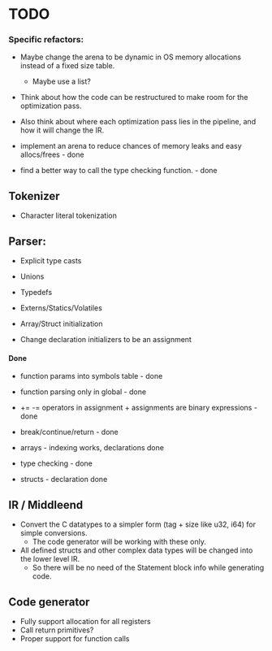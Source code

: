 
# TODO

### Specific refactors:
 - Maybe change the arena to be dynamic in OS memory allocations instead of a fixed size table.
    - Maybe use a list?
 
 - Think about how the code can be restructured to make room for the optimization pass.
 - Also think about where each optimization pass lies in the pipeline, and how it will change the IR.

 
 - implement an arena to reduce chances of memory leaks and easy allocs/frees - done
 - find a better way to call the type checking function. - done



## Tokenizer
 - Character literal tokenization


## Parser:
 - Explicit type casts
 - Unions
 - Typedefs
 - Externs/Statics/Volatiles
 - Array/Struct initialization

 - Change declaration initializers to be an assignment



#### Done 

 - function params into symbols table - done
 - function parsing only in global - done
 - += -= operators in assignment + assignments are binary expressions - done
 - break/continue/return - done
    
 - arrays - indexing works, declarations done
 - type checking - done
 - structs - declaration done
    

    


## IR / Middleend
- Convert the C datatypes to a simpler form (tag + size like u32, i64) for simple conversions.
    - The code generator will be working with these only.
- All defined structs and other complex data types will be changed into the lower level IR. 
    - So there will be no need of the Statement block info while generating code.


## Code generator

- Fully support allocation for all registers
- Call return primitives?
- Proper support for function calls



